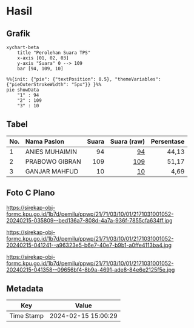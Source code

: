 # Hasil

## Grafik

```mermaid
xychart-beta
    title "Perolehan Suara TPS"
    x-axis [01, 02, 03]
    y-axis "Suara" 0 --> 109
    bar [94, 109, 10]
```

```mermaid
%%{init: {"pie": {"textPosition": 0.5}, "themeVariables": {"pieOuterStrokeWidth": "5px"}} }%%
pie showData
    "1" : 94
    "2" : 109
    "3" : 10
```

## Tabel

| No. | Nama Paslon    | Suara | Suara (raw) | Persentase |
|:--- |:-------------- | -----:| -----------:| ----------:|
| 1   | ANIES MUHAIMIN | 94    | [94][p-1]   | 44,13      |
| 2   | PRABOWO GIBRAN | 109   | [109][p-2]  | 51,17      |
| 3   | GANJAR MAHFUD  | 10    | [10][p-3]   | 4,69       |


[p-1]: https://github.com/gigit-pemilu/pemilu-2024-21-kepulauan-riau/blob/main/pilpres/hitung-suara/sub/21-kepulauan-riau/sub/71-kota-batam/sub/03-sekupang/sub/1001-sungai-harapan/sub/052-tps/sub/paslon-1.txt
[p-2]: https://github.com/gigit-pemilu/pemilu-2024-21-kepulauan-riau/blob/main/pilpres/hitung-suara/sub/21-kepulauan-riau/sub/71-kota-batam/sub/03-sekupang/sub/1001-sungai-harapan/sub/052-tps/sub/paslon-2.txt
[p-3]: https://github.com/gigit-pemilu/pemilu-2024-21-kepulauan-riau/blob/main/pilpres/hitung-suara/sub/21-kepulauan-riau/sub/71-kota-batam/sub/03-sekupang/sub/1001-sungai-harapan/sub/052-tps/sub/paslon-3.txt

## Foto C Plano

https://sirekap-obj-formc.kpu.go.id/1b7d/pemilu/ppwp/21/71/03/10/01/2171031001052-20240215-035809--bed136a7-808d-4a7a-936f-7855cfa634ff.jpg

https://sirekap-obj-formc.kpu.go.id/1b7d/pemilu/ppwp/21/71/03/10/01/2171031001052-20240215-041241--a96323e5-b6e7-40e7-b9b1-a0ffe4113ba4.jpg

https://sirekap-obj-formc.kpu.go.id/1b7d/pemilu/ppwp/21/71/03/10/01/2171031001052-20240215-041358--09656bf4-8b9a-4691-ade8-84e6e2125f5e.jpg


## Metadata

| Key        | Value               |
| ---------- | ------------------- |
| Time Stamp | 2024-02-15 15:00:29 |



